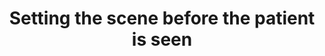 ---
area: Communication Skills, calgary-cambridge-model
category: 08b - Calgary Cambridge Workshop
title: Setting the scene before the patient is seen
description: Setting the scene before the patient is seen
audio: /assets/audio/8b - Calgary Cambridge Workshop - Setting the scene before the patient is seen - MQ.mp3
article: 
www: 
keywords: Calgary, Cambridge, Model, introduction, section
youtube: 
soundcloud: 
---